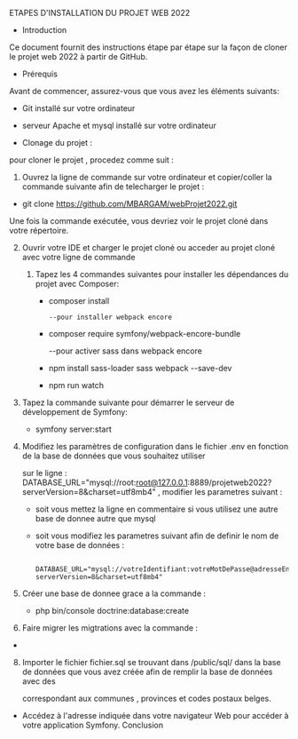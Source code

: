 ETAPES D'INSTALLATION DU PROJET WEB 2022 

* Introduction

 Ce document fournit des instructions étape par étape sur la façon de cloner le projet web 2022 à partir de GitHub.

* Prérequis

 Avant de commencer, assurez-vous que vous avez les éléments suivants:

  - Git installé sur votre ordinateur

  - serveur Apache et mysql installé sur votre ordinateur

* Clonage du projet : 

 pour cloner le projet , procedez comme suit :

1) Ouvrez la ligne de commande sur votre ordinateur et copier/coller la commande suivante afin de telecharger le projet : 

  - git clone https://github.com/MBARGAM/webProjet2022.git

Une fois la commande exécutée, vous devriez voir le projet cloné dans votre répertoire.

2) Ouvrir votre IDE  et charger le projet cloné ou acceder au projet cloné avec votre ligne de commande

   1) Tapez les 4 commandes suivantes pour installer les dépendances du projet avec Composer:

      - composer install

            --pour installer webpack encore
      - composer require symfony/webpack-encore-bundle   

           --pour activer sass dans webpack encore
      - npm install sass-loader sass webpack --save-dev    

      - npm run watch
    
  
4) Tapez la commande suivante pour démarrer le serveur de développement de Symfony:

   - symfony server:start
   
5) Modifiez les paramètres de configuration dans le fichier .env en fonction de la base de données que vous souhaitez utiliser

   sur le ligne :  DATABASE_URL="mysql://root:root@127.0.0.1:8889/projetweb2022?serverVersion=8&charset=utf8mb4"  , modifier les parametres suivant :

   - soit vous mettez la ligne en commentaire si vous utilisez une autre base de donnee autre que mysql 

   - soit vous modifiez les parametres suivant afin de definir le nom de votre base de données  :

           DATABASE_URL="mysql://votreIdentifiant:votreMotDePasse@adresseEnLocal/nomDeVotreBase?serverVersion=8&charset=utf8mb4"

6) Créer une base de donnee grace a la commande : 

   - php bin/console doctrine:database:create

7) Faire migrer les migtrations  avec la commande :

- 

8) Importer le fichier fichier.sql se trouvant dans   /public/sql/  dans la base de données que vous avez créée afin de remplir la base de données avec des
   
   correspondant aux communes , provinces et codes postaux belges.









* Accédez à l'adresse indiquée dans votre navigateur Web pour accéder à votre application Symfony.
Conclusion



